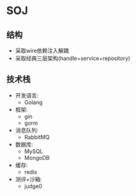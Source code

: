 # SOJ
## 结构
- 采取wire依赖注入解耦
- 采取经典三层架构(handle+service+repository)

## 技术栈
- 开发语言: 
  - Golang
- 框架: 
  - gin
  - gorm
- 消息队列: 
  - RabbitMQ
- 数据库: 
  - MySQL
  - MongoDB
- 缓存: 
  - redis
- 测评+沙箱: 
  - judge0